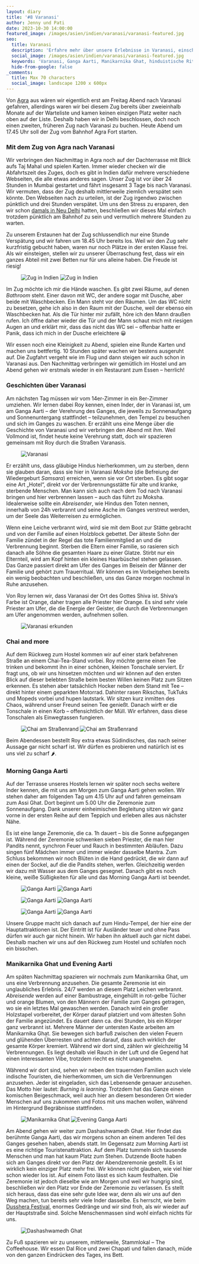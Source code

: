 ```yaml
---
layout: diary
title: '#8 Varanasi'
author: Jenny und Pati
date: 2023-10-30 14:00:00
featured_image: /images/asien/indien/varanasi/varanasi-featured.jpg
seo:
  title: Varanasi
  description: 'Erfahre mehr über unsere Erlebnisse in Varanasi, einschließlich des Ganga Aarti, Besuch am Manikarnika Ghat und der Begegnung mit der spirituellen Atmosphäre der Stadt.'
  social_image: /images/asien/indien/varanasi/varanasi-featured.jpg
  keywords: 'Varanasi, Ganga Aarti, Manikarnika Ghat, hinduistische Rituale, spirituelle Erfahrungen, indische Kultur'
  hide-from-google: false
_comments:
  title: Max 70 characters
  social_image: landscape 1200 x 600px
---
```

Von [Agra](agra) aus wären wir eigentlich erst am Freitag Abend nach Varanasi gefahren, allerdings waren wir bei diesem Zug bereits über zweieinhalb Monate auf der Warteliste und kamen keinen einzigen Platz weiter nach oben auf der Liste. Deshalb haben wir in Delhi beschlossen, doch noch einen zweiten, früheren Zug nach Varanasi zu buchen. Heute Abend um 17.45 Uhr soll der Zug vom Bahnhof Agra Fort starten.

### Mit dem Zug von Agra nach Varanasi

Wir verbringen den Nachmittag in Agra noch auf der Dachterrasse mit Blick aufs Taj Mahal und spielen Karten. Immer wieder checken wir die Abfahrtszeit des Zuges, doch es gibt in Indien dafür mehrere verschiedene Webseiten, die alle etwas anderes sagen. Unser Zug ist vor über 24 Stunden in Mumbai gestartet und fährt insgesamt 3 Tage bis nach Varanasi. Wir vermuten, dass der Zug deshalb mittlerweile ziemlich verspätet sein könnte. Den Webseiten nach zu urteilen, ist der Zug irgendwo zwischen pünktlich und drei Stunden verspätet. Um uns den Stress zu ersparen, den wir schon [damals in Neu Delhi](von-neu-delhi-nach-jaipur) hatten, beschließen wir dieses Mal einfach trotzdem pünktlich am Bahnhof zu sein und vermutlich mehrere Stunden zu warten.

Zu unserem Erstaunen hat der Zug schlussendlich nur eine Stunde Verspätung und wir fahren um 18.45 Uhr bereits los. Weil wir den Zug sehr kurzfristig gebucht haben, waren nur noch Plätze in der ersten Klasse frei. Als wir einsteigen, stellen wir zu unserer Überraschung fest, dass wir ein ganzes Abteil mit zwei Betten nur für uns alleine haben. Die Freude ist riesig! 

<figure class="img2">
 	<img src="/images/asien/indien/varanasi/varanasi-2.jpg" alt="Zug in Indien">
  <img src="/images/asien/indien/varanasi/varanasi-3.jpg" alt="Zug in Indien">
</figure>

Im Zug möchte ich mir die Hände waschen. Es gibt zwei Räume, auf denen *Bathroom* steht. Einer davon mit WC, der andere sogar mit Dusche, aber beide mit Waschbecken. Ein Mann steht vor den Räumen. Um das WC nicht zu besetzen, gehe ich also in den Raum mit der Dusche, weil der ebenso ein Waschbecken hat. Als die Tür hinter mir zufällt, höre ich den Mann draußen rufen. Ich öffne daher wieder die Tür und der Mann schaut mich mit riesigen Augen an und erklärt mir, dass das nicht das WC sei – offenbar hatte er Panik, dass ich mich in der Dusche erleichtere 😀 

Wir essen noch eine Kleinigkeit zu Abend, spielen eine Runde Karten und machen uns bettfertig. 10 Stunden später wachen wir bestens ausgeruht auf. Die Zugfahrt vergeht wie im Flug und dann steigen wir auch schon in Varanasi aus. Den Nachmittag verbringen wir gemütlich im Hostel und am Abend gehen wir erstmals wieder in ein Restaurant zum Essen – herrlich!

### Geschichten über Varanasi

Am nächsten Tag müssen wir vom 14er-Zimmer in ein 8er-Zimmer umziehen. Wir lernen dabei Roy kennen, einen Inder, der in Varanasi ist, um am Ganga Aarti – der Verehrung des Ganges, die jeweils zu Sonnenaufgang und Sonnenuntergang stattfindet – teilzunehmen, den Tempel zu besuchen und sich im Ganges zu waschen. Er erzählt uns eine Menge über die Geschichte von Varanasi und wir verbringen den Abend mit ihm. Weil Vollmond ist, findet heute keine Verehrung statt, doch wir spazieren gemeinsam mit Roy durch die Straßen Varanasis.

<figure class="img1">
 	<img src="/images/asien/indien/varanasi/varanasi-4.jpg" alt="Varanasi">
</figure>

Er erzählt uns, dass gläubige Hindus hierherkommen, um zu sterben, denn sie glauben daran, dass sie hier in Varanasi *Moksha* (die Befreiung der Wiedergeburt *Samsara*) erreichen, wenn sie vor Ort sterben. Es gibt sogar eine Art „Hotel“, direkt vor der Verbrennungsstätte für alte und kranke, sterbende Menschen. Man kann sich auch nach dem Tod nach Varanasi bringen und hier verbrennen lassen – auch das führt zu Moksha. Idealerweise sollte ein *Abreisender*, wie Hindus den Toten nennen, innerhalb von 24h verbrannt und seine Asche im Ganges verstreut werden, um der Seele das Weiterreisen zu ermöglichen. 

Wenn eine Leiche verbrannt wird, wird sie mit dem Boot zur Stätte gebracht und von der Familie auf einen Holzblock gebettet. Der älteste Sohn der Familie zündet in der Regel das tote Familienmitglied an und die Verbrennung beginnt. Sterben die Eltern einer Familie, so rasieren sich danach alle Söhne die gesamten Haare zu einer Glatze. Stirbt nur ein Elternteil, wird am Kopf hinten ein kleines Haarbüschel stehen gelassen. Das Ganze passiert direkt am Ufer des Ganges im Beisein der Männer der Familie und gehört zum Trauerritual. Wir können es im Vorbeigehen bereits ein wenig beobachten und beschließen, uns das Ganze morgen nochmal in Ruhe anzusehen. 

Von Roy lernen wir, dass Varanasi der Ort des Gottes Shiva ist. Shiva‘s Farbe ist Orange, daher tragen alle Priester hier Orange. Es sind sehr viele Priester am Ufer, die die Energie der Geister, die durch die Verbrennungen am Ufer angenommen werden, aufnehmen sollen. 

<figure class="img1">
 	<img src="/images/asien/indien/varanasi/varanasi-1.jpg" alt="Varanasi erkunden">
</figure>

### Chai and more

Auf dem Rückweg zum Hostel kommen wir auf einer stark befahrenen Straße an einem Chai-Tea-Stand vorbei. Roy möchte gerne einen Tee trinken und bekommt ihn in einer schönen, kleinen Tonschale serviert. Er fragt uns, ob wir uns hinsetzen möchten und wir können auf den ersten Blick auf dieser belebten  Straße beim besten Willen keinen Platz zum Sitzen erkennen. Es stehen aber tatsächlich Hocker neben dem Stand mit Tee – direkt hinter einem geparkten Motorrad. Dahinter rasen Rikschas, TukTuks und Mopeds vorbei und hupen lautstark. Wir sitzen kurz inmitten des Chaos, während unser Freund seinen Tee genießt. Danach wirft er die Tonschale in einen Korb – offensichtlich der Müll. Wir erfahren, dass diese Tonschalen als Einwegtassen fungieren. 

<figure class="img2">
 	<img src="/images/asien/indien/varanasi/varanasi-6.jpg" alt="Chai am Straßenrand">
  <img src="/images/asien/indien/varanasi/varanasi-5.jpg" alt="Chai am Straßenrand">
</figure>

Beim Abendessen bestellt Roy extra etwas Südindisches, das nach seiner Aussage gar nicht scharf ist. Wir dürfen es probieren und natürlich ist es uns viel zu scharf 🌶️. 

### Morning Ganga Aarti

Auf der Terrasse unseres Hostels lernen wir später noch sechs weitere Inder kennen, die mit uns am Morgen zum Ganga Aarti gehen wollen. Wir stehen daher am folgenden Tag um 4.15 Uhr auf und fahren gemeinsam zum Assi Ghat. Dort beginnt um 5.00 Uhr die Zeremonie zum Sonnenaufgang. Dank unserer einheimischen Begleitung sitzen wir ganz vorne in der ersten Reihe auf dem Teppich und erleben alles aus nächster Nähe.

Es ist eine lange Zeremonie, die ca. 1h dauert – bis die Sonne aufgegangen ist. Während der Zeremonie schwenken sieben Priester, die man hier Pandits nennt, synchron Feuer und Rauch in bestimmten Abläufen. Dazu singen fünf Mädchen immer und immer wieder dasselbe Mantra. Zum Schluss bekommen wir noch Blüten in die Hand gedrückt, die wir dann auf einen der Sockel, auf die die Pandits stehen, werfen. Gleichzeitig werden wir dazu mit Wasser aus dem Ganges gesegnet. Danach gibt es noch kleine, weiße Süßigkeiten für alle und das Morning Ganga Aarti ist beendet.

<figure class="img2">
 	<img src="/images/asien/indien/varanasi/varanasi-7.jpg" alt="Ganga Aarti">
  <img src="/images/asien/indien/varanasi/varanasi-8.jpg" alt="Ganga Aarti">
</figure>
<figure class="img2">
 	<img src="/images/asien/indien/varanasi/varanasi-9.jpg" alt="Ganga Aarti">
  <img src="/images/asien/indien/varanasi/varanasi-10.jpg" alt="Ganga Aarti">
</figure>
<figure class="img2">
 	<img src="/images/asien/indien/varanasi/varanasi-11.jpg" alt="Ganga Aarti">
  <img src="/images/asien/indien/varanasi/varanasi-12.jpg" alt="Ganga Aarti">
</figure>

Unsere Gruppe macht sich danach auf zum Hindu-Tempel, der hier eine der Hauptattraktionen ist. Der Eintritt ist für Ausländer teuer und ohne Pass dürfen wir auch gar nicht hinein. Wir haben ihn aktuell auch gar nicht dabei. Deshalb machen wir uns auf den Rückweg zum Hostel und schlafen noch ein bisschen.

### Manikarnika Ghat und Evening Aarti

Am späten Nachmittag spazieren wir nochmals zum Manikarnika Ghat, um uns eine Verbrennung anzusehen. Die gesamte Zeremonie ist ein unglaubliches Erlebnis. 24/7 werden an diesem Platz Leichen verbrannt. *Abreisende* werden auf einer Bambustrage, eingehüllt in rot-gelbe Tücher und orange Blumen, von den Männern der Familie zum Ganges getragen, wo sie ein letztes Mal gewaschen werden. Danach wird ein großer Holzstapel vorbereitet, der Körper darauf platziert und vom ältesten Sohn der Familie angezündet. Es dauert dann ca. drei Stunden, bis ein Körper ganz verbrannt ist. Mehrere Männer der untersten Kaste arbeiten am Manikarnika Ghat. Sie bewegen sich barfuß zwischen den vielen Feuern und glühenden Überresten und achten darauf, dass auch wirklich der gesamte Körper kremiert. Während wir dort sind, zählen wir gleichzeitig 14 Verbrennungen. Es liegt deshalb viel Rauch in der Luft und die Gegend hat einen interessanten Vibe, trotzdem riecht es nicht unangenehm. 

Während wir dort sind, sehen wir neben den trauernden Familien auch viele indische Touristen, die hierherkommen, um sich die Verbrennungen anzusehen. Jeder ist eingeladen, sich das Lebensende genauer anzusehen. Das Motto hier lautet: *Burning is learning*. Trotzdem hat das Ganze einen komischen Beigeschmack, weil auch hier an diesem besonderen Ort wieder Menschen auf uns zukommen und Fotos mit uns machen wollen, während im Hintergrund Begräbnisse stattfinden.

<figure class="img2">
 	<img src="/images/asien/indien/varanasi/varanasi-13.jpg" alt="Manikarnika Ghat">
  <img src="/images/asien/indien/varanasi/varanasi-14.jpg" alt="Evening Ganga Aarti">
</figure>

Am Abend gehen wir weiter zum Dashashwamedh Ghat. Hier findet das berühmte Ganga Aarti, das wir morgens schon an einem anderen Teil des Ganges gesehen haben, abends statt. Im Gegensatz zum Morning Aarti ist es eine richtige Touristenattraktion. Auf dem Platz tummeln sich tausende Menschen und man hat kaum Platz zum Stehen. Dutzende Boote haben sich am Ganges direkt vor den Platz der Abendzeremonie gestellt. Es ist wirklich kein einziger Platz mehr frei. Wir können nicht glauben, wie viel hier schon wieder los ist. Auf einem Foto lässt es sich kaum festhalten. Die Zeremonie ist jedoch dieselbe wie am Morgen und weil wir hungrig sind, beschließen wir den Platz vor Ende der Zeremonie zu verlassen. Es stellt sich heraus, dass das eine sehr gute Idee war, denn als wir uns auf den Weg machen, tun bereits sehr viele Inder dasselbe. Es herrscht, wie beim [Dusshera Festival](jaipur), enormes Gedränge und wir sind froh, als wir wieder auf der Hauptstraße sind. Solche Menschenmassen sind wohl einfach nichts für uns.

<figure class="img1">
 	<img src="/images/asien/indien/varanasi/varanasi-15.jpg" alt="Dashashwamedh Ghat">
</figure>

Zu Fuß spazieren wir zu unserem, mittlerweile, Stammlokal – The Coffeehouse. Wir essen Dal Rice und zwei Chapati und fallen danach, müde von den ganzen Eindrücken des Tages, ins Bett.